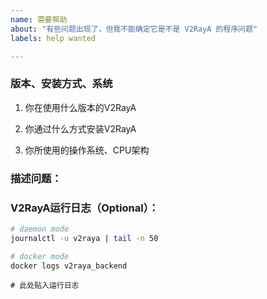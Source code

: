 ```yaml
---
name: 需要帮助
about: "有些问题出现了，但我不能确定它是不是 V2RayA 的程序问题"
labels: help wanted

---
```


### 版本、安装方式、系统

1. 你在使用什么版本的V2RayA

2. 你通过什么方式安装V2RayA

3. 你所使用的操作系统、CPU架构


### 描述问题：

<!-- 在下方描述问题 -->



### V2RayA运行日志（Optional）：

 ```bash
 # daemon mode
 journalctl -u v2raya | tail -n 50
 
 # docker mode
 docker logs v2raya_backend
 ```
```shell
# 此处贴入运行日志



```
